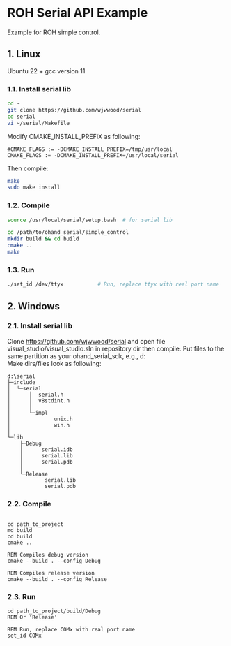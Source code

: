 
# ROH Serial API Example

Example for ROH simple control.

## 1. Linux

Ubuntu 22 + gcc version 11

### 1.1. Install serial lib

```BASH
cd ~
git clone https://github.com/wjwwood/serial
cd serial
vi ~/serial/Makefile
```

Modify CMAKE_INSTALL_PREFIX as following:

```TXT
#CMAKE_FLAGS := -DCMAKE_INSTALL_PREFIX=/tmp/usr/local
CMAKE_FLAGS := -DCMAKE_INSTALL_PREFIX=/usr/local/serial
```

Then compile:

```BASH
make
sudo make install
```

### 1.2. Compile

```BASH
source /usr/local/serial/setup.bash  # for serial lib

cd /path/to/ohand_serial/simple_control
mkdir build && cd build
cmake ..
make
```

### 1.3. Run

```BASH
./set_id /dev/ttyx           # Run, replace ttyx with real port name
```

## 2. Windows

### 2.1. Install serial lib

Clone https://github.com/wjwwood/serial and open file visual_studio/visual_studio.sln in repository dir then compile.
Put files to the same partition as your ohand_serial_sdk, e.g., d:\
Make dirs/files look as following:

```TXT
d:\serial
├─include
│  └─serial
│      │  serial.h
│      │  v8stdint.h
│      │
│      └─impl
│              unix.h
│              win.h
│
└─lib
    ├─Debug
    │      serial.idb
    │      serial.lib
    │      serial.pdb
    │
    └─Release
            serial.lib
            serial.pdb
```

### 2.2. Compile

```BATCH

cd path_to_project
md build
cd build
cmake ..

REM Compiles debug version
cmake --build . --config Debug

REM Compiles release version
cmake --build . --config Release

```

### 2.3. Run

```BATCH
cd path_to_project/build/Debug
REM Or 'Release'

REM Run, replace COMx with real port name
set_id COMx
```
